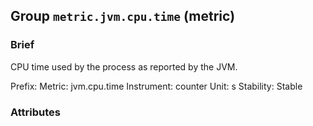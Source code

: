 ## Group `metric.jvm.cpu.time` (metric)

### Brief

CPU time used by the process as reported by the JVM.



Prefix: 
Metric: jvm.cpu.time
Instrument: counter
Unit: s
Stability: Stable

### Attributes

